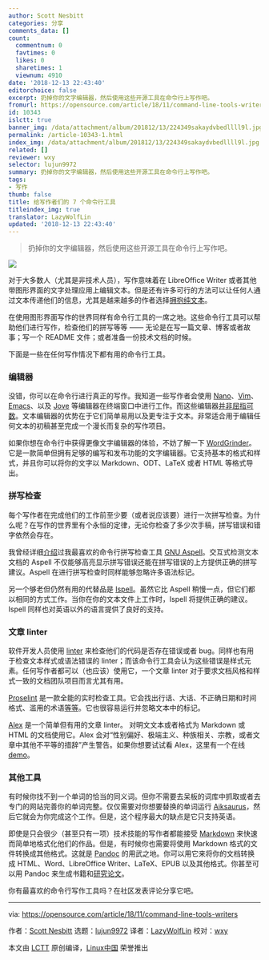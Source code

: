 ```yaml
---
author: Scott Nesbitt
categories: 分享
comments_data: []
count:
  commentnum: 0
  favtimes: 0
  likes: 0
  sharetimes: 1
  viewnum: 4910
date: '2018-12-13 22:43:40'
editorchoice: false
excerpt: 扔掉你的文字编辑器，然后使用这些开源工具在命令行上写作吧。
fromurl: https://opensource.com/article/18/11/command-line-tools-writers
id: 10343
islctt: true
banner_img: /data/attachment/album/201812/13/224349sakaydvbedllll9l.jpg
permalink: /article-10343-1.html
index_img: /data/attachment/album/201812/13/224349sakaydvbedllll9l.jpg.thumb.jpg
related: []
reviewer: wxy
selector: lujun9972
summary: 扔掉你的文字编辑器，然后使用这些开源工具在命令行上写作吧。
tags:
- 写作
thumb: false
title: 给写作者们的 7 个命令行工具
titleindex_img: true
translator: LazyWolfLin
updated: '2018-12-13 22:43:40'
---
```



> 
> 扔掉你的文字编辑器，然后使用这些开源工具在命令行上写作吧。
> 
> 
> 


![](/data/attachment/album/201812/13/224349sakaydvbedllll9l.jpg)


对于大多数人（尤其是非技术人员），写作意味着在 LibreOffice Writer 或者其他带图形界面的文字处理应用上编辑文本。但是还有许多可行的方法可以让任何人通过文本传递他们的信息，尤其是越来越多的作者选择[拥抱纯文本](https://plaintextproject.online)。


在使用图形界面写作的世界同样有命令行工具的一席之地。这些命令行工具可以帮助他们进行写作，检查他们的拼写等等 —— 无论是在写一篇文章、博客或者故事；写一个 README 文件；或者准备一份技术文档的时候。


下面是一些在任何写作情况下都有用的命令行工具。


### 编辑器


没错，你可以在命令行进行真正的写作。我知道一些写作者会使用 [Nano](https://www.nano-editor.org/)、[Vim](https://www.vim.org)、[Emacs](https://www.gnu.org/software/emacs/)、以及 [Jove](https://opensource.com/article/17/1/jove-lightweight-alternative-vim) 等编辑器在终端窗口中进行工作。而这些编辑器[并非屈指可数](https://en.wikipedia.org/wiki/List_of_text_editors#Text_user_interface)。文本编辑器的优势在于它们简单易用以及更专注于文本。非常适合用于编辑任何文本的初稿甚至完成一个漫长而复杂的写作项目。


如果你想在命令行中获得更像文字编辑器的体验，不妨了解一下 [WordGrinder](https://cowlark.com/wordgrinder/)。它是一款简单但拥有足够的编写和发布功能的文字编辑器。它支持基本的格式和样式，并且你可以将你的文字以 Markdown、ODT、LaTeX 或者 HTML 等格式导出。


### 拼写检查


每个写作者在完成他们的工作前至少要（或者说应该要）进行一次拼写检查。为什么呢？在写作的世界里有个永恒的定律，无论你检查了多少次手稿，拼写错误和错字依然会存在。


我曾经详细[介绍](https://opensource.com/article/18/2/how-check-spelling-linux-command-line-aspell)过我最喜欢的命令行拼写检查工具 [GNU Aspell](http://aspell.net/)。交互式检测文本文档的 Aspell 不仅能够高亮显示拼写错误还能在拼写错误的上方提供正确的拼写建议。Aspell 在进行拼写检查时同样能够忽略许多语法标记。


另一个够老但仍然有用的代替品是 [Ispell](https://www.cs.hmc.edu/%7Egeoff/ispell.html)。虽然它比 Aspell 稍慢一点，但它们都以相同的方式工作。当你在你的文本文件上工作时，Ispell 将提供正确的建议。Ispell 同样也对英语以外的语言提供了良好的支持。


### 文章 linter


软件开发人员使用 [linter](https://en.wikipedia.org/wiki/Lint_(software)) 来检查他们的代码是否存在错误或者 bug。同样也有用于检查文本样式或语法错误的 linter；而该命令行工具会认为这些错误是样式元素。任何写作者都可以（也应该）使用它，一个文章 linter 对于要求文档风格和样式一致的文档团队项目而言尤其有用。


[Proselint](http://proselint.com/) 是一款全能的实时检查工具。它会找出行话、大话、不正确日期和时间格式、滥用的术语[等等](http://proselint.com/checks/)。它也很容易运行并忽略文本中的标记。


[Alex](https://github.com/get-alex/alex) 是一个简单但有用的文章 linter。 对明文文本或者格式为 Markdown 或 HTML 的文档使用它。Alex 会对“性别偏好、极端主义、种族相关、宗教，或者文章中其他不平等的措辞”产生警告。如果你想要试试看 Alex，这里有一个在线 [demo](https://alexjs.com/#demo)。


### 其他工具


有时候你找不到一个单词的恰当的同义词。但你不需要去呆板的词库中抓取或者去专门的网站完善你的单词完整。仅仅需要对你想要替换的单词运行 [Aiksaurus](http://aiksaurus.sourceforge.net/)，然后它就会为你完成这个工作。但是，这个程序最大的缺点是它只支持英语。


即使是只会很少（甚至只有一项）技术技能的写作者都能接受 [Markdown](https://en.wikipedia.org/wiki/Markdown) 来快速而简单地格式化他们的作品。但是，有时候你也需要将使用 Markdown 格式的文件转换成其他格式。这就是 [Pandoc](https://pandoc.org) 的用武之地。你可以用它来将你的文档转换成 HTML、Word、LibreOffice Writer、LaTeX、EPUB 以及其他格式。你甚至可以用 Pandoc 来生成书籍和[研究论文](https://opensource.com/article/18/9/pandoc-research-paper)。


你有最喜欢的命令行写作工具吗？在社区发表评论分享它吧。




---


via: <https://opensource.com/article/18/11/command-line-tools-writers>


作者：[Scott Nesbitt](https://opensource.com/users/scottnesbitt) 选题：[lujun9972](https://github.com/lujun9972) 译者：[LazyWolfLin](https://github.com/LazyWolfLin) 校对：[wxy](https://github.com/wxy)


本文由 [LCTT](https://github.com/LCTT/TranslateProject) 原创编译，[Linux中国](https://linux.cn/) 荣誉推出